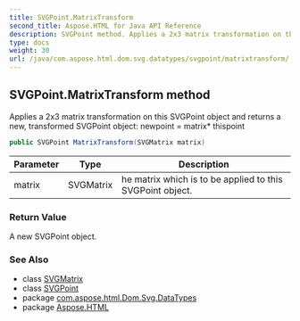 ```yaml
---
title: SVGPoint.MatrixTransform
second_title: Aspose.HTML for Java API Reference
description: SVGPoint method. Applies a 2x3 matrix transformation on this SVGPoint object and returns a new transformed SVGPoint object newpoint  matrix thispoint
type: docs
weight: 30
url: /java/com.aspose.html.dom.svg.datatypes/svgpoint/matrixtransform/
---
```

## SVGPoint.MatrixTransform method

Applies a 2x3 matrix transformation on this SVGPoint object and returns a new, transformed SVGPoint object: newpoint = matrix* thispoint

```java
public SVGPoint MatrixTransform(SVGMatrix matrix)
```

| Parameter | Type | Description |
| --- | --- | --- |
| matrix | SVGMatrix | he matrix which is to be applied to this SVGPoint object. |

### Return Value

A new SVGPoint object.

### See Also

* class [SVGMatrix](../../svgmatrix/)
* class [SVGPoint](../)
* package [com.aspose.html.Dom.Svg.DataTypes](../../svgpoint/)
* package [Aspose.HTML](../../../)
